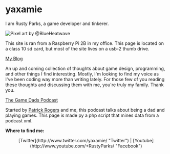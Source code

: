 # yaxamie

I am Rusty Parks, a game developer and tinkerer.  

![Pixel art by @BlueHeatwave](images/ascii_rusty_full.png)

This site is ran from a Raspberry Pi 2B in my office.  This page is located on a class 10 sd card, but most of the site lives on a usb-2 thumb drive.  

[My Blog](content/blog/ "Thoughts and musings")

An up and coming collection of thoughts about game design, programming, and other things I find interesting.  Mostly, I'm looking to find my voice as I've been coding way more than writing lately.  For those few of you reading these thoughts and discussing them with me, you're truly my family.  Thank you.

[The Game Dads Podcast](content/podcast/ "Listen in")

Started by [Patrick Rogers](https://twitter.com/patrickrogers "@patrickrogers") and me, this podcast talks about being a dad and playing games.  This page is made py a php script that mines data from a podcast xml.

**Where to find me:**

<center>
[Twitter](http://www.twitter.com/yaxamie/ "Twitter") 
|
[Youtube](http://www.youtube.com/+RustyParks/ "Facebook")
</center>

